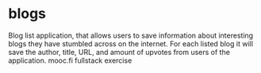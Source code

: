 # blogs

Blog list application, that allows users to save information about interesting blogs they have stumbled across on the internet. For each listed blog it will save the author, title, URL, and amount of upvotes from users of the application. mooc.fi fullstack exercise